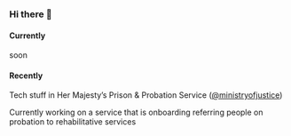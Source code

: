 ### Hi there 👋

#### Currently

soon

#### Recently

Tech stuff in Her Majesty’s Prison & Probation Service ([@ministryofjustice](https://github.com/ministryofjustice))

Currently working on a service that is onboarding referring people on probation to rehabilitative services
